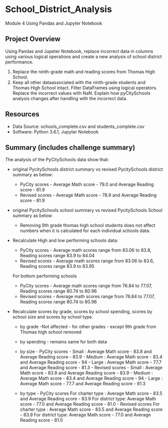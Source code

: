 # School_District_Analysis
Module 4 Using Pandas and Jupyter Notebook

## Project Overview
Using Pandas and Jupeter Notebook, replace incorrect data in columns using various logical operations and create a new analysis of school district performance.

1. Replace the ninth-grade math and reading scores from Thomas High School.
2. Keep all other dataassociated with the ninth-grade students and Thomas High School intact.
    Filter DataFrames using logical operators.
    Replace the incorrect values with NaN.
    Explain how pyCitySchools analysis changes after handling with the incorrect data.
    
## Resources
- Data Source: schools_complete.csv and students_complete.csv
- Software: Python 3.6.1, Jupyter Notebook

## Summary (includes challenge summary)
The analysis of the PyCitySchools data show that:
 - original PycitySchools district summary  vs revised PycitySchools district summary as below:
    - PyCity scores - Average Math score - 79.0 and Average Reading score - 81.9 
    - Revised scores - Average Math score - 78.9 and Average Reading score - 81.9
 - original PycitySchools school summary vs revised PycitySchools School summary as below:
    - Removing 9th grade thomas high school students does not affect numbers when it is calculated for each individual schools data.
 
 - Recalculate High and low performing schools data:
    - PyCity scores - Average math scores range from 83.06 to 83.8, Reading scores range 83.9 to 84.04
    - Revised scores - Average math scores range from 83.06 to 83.6, Reading scores range 83.9 to 83.95
    
    For bottom performing schools 
    - PyCity scores - Average math scores range from 76.84 to 77.07, Reading scores range 80.74 to 80.96
    - Revised scores - Average math scores range from 76.84 to 77.07, Reading scores range 80.74 to 80.96
    
 - Recalculate scores by grade, scores by school spending, scores by school size and scores by school type.
 
    - by grade -Not affected - for other grades - except 9th grade from Thomas high school removed
               
    - by spending -  remains same for both data
                  
    - by size - PyCity scores
                   - Small : Average Math score - 83.8 and Average Reading score - 83.9
                   - Medium : Average Math score - 83.4 and Average Reading score - 94
                   - Large : Average Math score - 77.7 and Average Reading score - 81.3
              - Revised scores
                   - Small : Average Math score - 83.8 and Average Reading score - 83.9
                   - Medium : Average Math score - 83.4 and Average Reading score - 94
                   - Large : Average Math score - 77.7 and Average Reading score - 81.3
    - by type - PyCity scores
                  For charter type : Average Math score - 83.5 and Average Reading score - 83.9
                  For district type: Average Math score - 77.0 and Average Reading score - 81.0
              - Revised scores
                  For charter type : Average Math score - 83.5 and Average Reading score - 83.9
                  For district type: Average Math score - 77.0 and Average Reading score - 81.0
 


